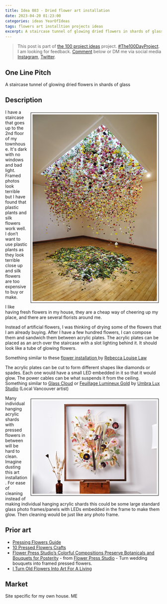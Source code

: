 ```yaml
---
title: Idea 083 - Dried flower art installation
date: 2023-04-20 01:23:00
categories: ideas YearOfIdeas
tags: flowers art installtion projects ideas
excerpt: A staircase tunnel of glowing dried flowers in shards of glass
---
```


> This post is part of [the 100 project ideas](https://blog.abluestar.com/projects/2023-100-ideas/) project. [#The100DayProject](https://www.the100dayproject.org/). I am looking for feedback. <a href='#utterances-comments'>Comment</a> below or DM me via social media <a href="https://instagram.com/funvill" rel="nofollow noopener noreferrer"><i class="fab fa-fw fa-instagram" aria-hidden="true"></i><span class="label">Instagram</span></a>, <a href="https://twitter.com/funvill" rel="nofollow noopener noreferrer"><i class="fab fa-fw fa-twitter" aria-hidden="true"></i><span class="label">Twitter</span></a>.

## One Line Pitch

A staircase tunnel of glowing dried flowers in shards of glass

## Description

<img src='\public\uploads\2023\rebecca-louise-law.png' alt='rebecca-louise-law' title='rebecca-louise-law' style="float: right; max-width: 400px; margin: 10px; border: 1px solid black; padding: 5px">I have a staircase that goes up to the 2nd floor of my townhouse. It's dark with no windows and bad light. Framed photos look terrible but I have found that plastic plants and silk flowers work well. I don’t want to use plastic plants as they look terrible close up and silk flowers are too expensive to buy or make.

I like having fresh flowers in my house, they are a cheap way of cheering up my place, and there are several florists around me.

Instead of artificial flowers, I was thinking of drying some of the flowers that I am already buying. After I have a few hundred flowers, I can compose them and sandwich them between acrylic plates. The acrylic plates can be placed as an arch over the staircase with a slot lighting behind it. It should look like a tube of glowing flowers.

Something similar to these [flower installation ](https://mymodernmet.com/flower-installation-art-rebecca-louise-law/) by [Rebecca Louise Law ](https://www.rebeccalouiselaw.com/)

The acrylic plates can be cut to form different shapes like diamonds or spades. Each one would have a small LED embedded in it so that it would glow. The power cables can be what suspends it from the ceiling. Something similar to [Glass Cloud](https://www.umbraluxstudio.com/gallery?pgid=kx468gwm-37595e0f-3ae6-4b8a-ab27-f098629bf160) or [Feuillage Lumineux Gold](https://www.umbraluxstudio.com/gallery?pgid=kx468gwm-20c1498e-42f0-4ce1-a19d-6c42c65897a8) by [Umbra Lux Studio](https://www.umbraluxstudio.com/) (Local Vancouver artist)

<img src='\public\uploads\2023\flowers2.png' alt='Flower Press Studio flowers2' title='Flower Press Studio flowers2' style="float: right; max-width: 400px; margin: 10px; border: 1px solid black; padding: 5px">Many individual hanging acrylic shards with pressed flowers in between will be hard to clean. Imagine dusting this art installation. For ease of cleaning instead of making  individual hanging acrylic shards this could be some large standard glass photo frames/panels with LEDs embedded in the frame to make them glow. Then cleaning would be just like any photo frame.

## Prior art

- [Pressing Flowers Guide](https://www.masterclass.com/articles/pressing-flowers-guide)
- [10 Pressed Flowers Crafts](https://www.youtube.com/watch?v=g0oLMUE0J3I)
- [Flower Press Studio’s Colorful Compositions Preserve Botanicals and Bouquets for Posterity](https://www.thisiscolossal.com/2023/03/flower-press-studio/) - from [Flower Press Studio](https://www.flowerpressstudio.com/) - Turn wedding bouquets into framed pressed flowers.
- [I Turn Old Flowers Into Art For A Living](https://www.youtube.com/watch?v=YBORgUKIfdo)

## Market

Site specific for my own house. ME

